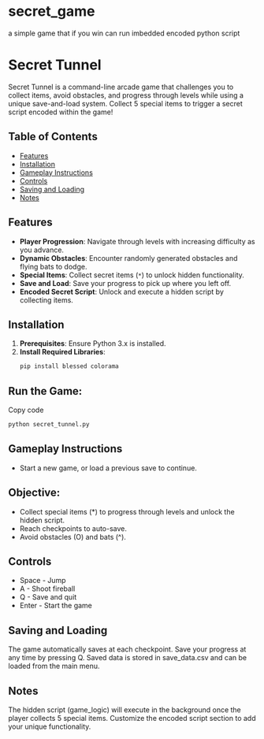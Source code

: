 # secret_game
a simple game that if you win can run imbedded encoded python script
# Secret Tunnel

Secret Tunnel is a command-line arcade game that challenges you to collect items, avoid obstacles, and progress through levels while using a unique save-and-load system. Collect 5 special items to trigger a secret script encoded within the game!

## Table of Contents
- [Features](#features)
- [Installation](#installation)
- [Gameplay Instructions](#gameplay-instructions)
- [Controls](#controls)
- [Saving and Loading](#saving-and-loading)
- [Notes](#notes)
  
## Features
- **Player Progression**: Navigate through levels with increasing difficulty as you advance.
- **Dynamic Obstacles**: Encounter randomly generated obstacles and flying bats to dodge.
- **Special Items**: Collect secret items (`*`) to unlock hidden functionality.
- **Save and Load**: Save your progress to pick up where you left off.
- **Encoded Secret Script**: Unlock and execute a hidden script by collecting items.

## Installation
1. **Prerequisites**: Ensure Python 3.x is installed.
2. **Install Required Libraries**:
   ```bash
   pip install blessed colorama
   ```
## Run the Game:
Copy code
```bash
python secret_tunnel.py
```
## Gameplay Instructions
- Start a new game, or load a previous save to continue.
## Objective:
- Collect special items (*) to progress through levels and unlock the hidden script.
- Reach checkpoints to auto-save.
- Avoid obstacles (O) and bats (^).
## Controls
- Space - Jump
- A - Shoot fireball
- Q - Save and quit
- Enter - Start the game
## Saving and Loading
The game automatically saves at each checkpoint.
Save your progress at any time by pressing Q.
Saved data is stored in save_data.csv and can be loaded from the main menu.
## Notes
The hidden script (game_logic) will execute in the background once the player collects 5 special items.
Customize the encoded script section to add your unique functionality.
